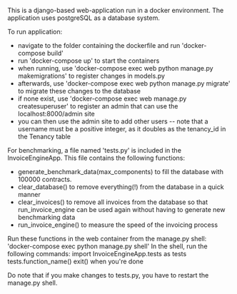This is a django-based web-application run in a docker environment. The application uses postgreSQL as a database system.

To run application:
 - navigate to the folder containing the dockerfile and run 'docker-compose build'
 - run 'docker-compose up' to start the containers
 - when running, use 'docker-compose exec web python manage.py makemigrations' to register changes in models.py
 - afterwards, use 'docker-compose exec web python manage.py migrate' to migrate these changes to the database
 - if none exist, use 'docker-compose exec web manage.py createsuperuser' to register an admin that can use the localhost:8000/admin site
 - you can then use the admin site to add other users -- note that a username must be a positive integer, as it doubles as the tenancy_id in the Tenancy table

For benchmarking, a file named 'tests.py' is included in the InvoiceEngineApp. This file contains the following functions:
- generate_benchmark_data(max_components) to fill the database with 100000 contracts.
- clear_database() to remove everything(!) from the database in a quick manner
- clear_invoices() to remove all invoices from the database so that run_invoice_engine can be used again without having to generate new benchmarking data
- run_invoice_engine() to measure the speed of the invoicing process

Run these functions in the web container from the manage.py shell: 'docker-compose exec python manage.py shell'
In the shell, run the following commands:
import InvoiceEngineApp.tests as tests
tests.function_name()
exit() when you're done

Do note that if you make changes to tests.py, you have to restart the manage.py shell.